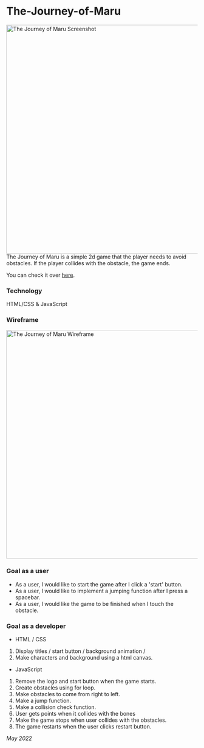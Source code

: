 # The-Journey-of-Maru
<img width="600" alt="The Journey of Maru Screenshot" src="https://i.ibb.co/SQ6d5hm/Screenshot-at-May-19-16-39-54.png">
The Journey of Maru is a simple 2d game that the player needs to avoid obstacles. If the player collides with the obstacle, the game ends.

You can check it over [here](https://the-journey-of-maru.netlify.app/).

### Technology
HTML/CSS & JavaScript

### Wireframe
<img width="600" alt="The Journey of Maru Wireframe" src="https://media.git.generalassemb.ly/user/42646/files/88569f80-d2b3-11ec-8bc4-c6db8c34afdc">

### Goal as a user
- As a user, I would like to start the game after I click a 'start' button. 
- As a user, I would like to implement a jumping function after I press a spacebar.
- As a user, I would like the game to be finished when I touch the obstacle.

### Goal as a developer
- HTML / CSS
1. Display titles / start button / background animation / 
2. Make characters and background using a html canvas.  

- JavaScript
1. Remove the logo and start button when the game starts.
2. Create obstacles using for loop.
3. Make obstacles to come from right to left.
4. Make a jump function.
5. Make a collision check function.
6. User gets points when it collides with the bones
6. Make the game stops when user collides with the obstacles.
7. The game restarts when the user clicks restart button.

*May 2022*